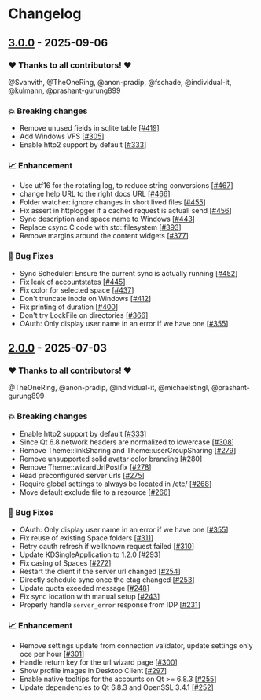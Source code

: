 # Changelog

## [3.0.0](https://github.com/opencloud-eu/desktop/releases/tag/v3.0.0) - 2025-09-06

### ❤️ Thanks to all contributors! ❤️

@Svanvith, @TheOneRing, @anon-pradip, @fschade, @individual-it, @kulmann, @prashant-gurung899

### 💥 Breaking changes

- Remove unused fields in sqlite table [[#419](https://github.com/opencloud-eu/desktop/pull/419)]
- Add Windows VFS [[#305](https://github.com/opencloud-eu/desktop/pull/305)]
- Enable http2 support by default [[#333](https://github.com/opencloud-eu/desktop/pull/333)]

### 📈 Enhancement

- Use utf16 for the rotating log, to reduce string conversions [[#467](https://github.com/opencloud-eu/desktop/pull/467)]
- change help URL to the right docs URL [[#466](https://github.com/opencloud-eu/desktop/pull/466)]
- Folder watcher: ignore changes in short lived files [[#455](https://github.com/opencloud-eu/desktop/pull/455)]
- Fix assert in httplogger if a cached request is actuall send [[#456](https://github.com/opencloud-eu/desktop/pull/456)]
- Sync description and space name to Windows [[#443](https://github.com/opencloud-eu/desktop/pull/443)]
- Replace csync C code with std::filesystem [[#393](https://github.com/opencloud-eu/desktop/pull/393)]
- Remove margins around the content widgets [[#377](https://github.com/opencloud-eu/desktop/pull/377)]

### 🐛 Bug Fixes

- Sync Scheduler: Ensure the current sync is actually running [[#452](https://github.com/opencloud-eu/desktop/pull/452)]
- Fix leak of accountstates [[#445](https://github.com/opencloud-eu/desktop/pull/445)]
- Fix color for selected space [[#437](https://github.com/opencloud-eu/desktop/pull/437)]
- Don't truncate inode on Windows [[#412](https://github.com/opencloud-eu/desktop/pull/412)]
- Fix printing of duration [[#400](https://github.com/opencloud-eu/desktop/pull/400)]
- Don't try LockFile on directories [[#366](https://github.com/opencloud-eu/desktop/pull/366)]
- OAuth: Only display user name in an error if we have one [[#355](https://github.com/opencloud-eu/desktop/pull/355)]

## [2.0.0](https://github.com/opencloud-eu/desktop/releases/tag/v2.0.0) - 2025-07-03

### ❤️ Thanks to all contributors! ❤️

@TheOneRing, @anon-pradip, @individual-it, @michaelstingl, @prashant-gurung899

### 💥 Breaking changes

- Enable http2 support by default [[#333](https://github.com/opencloud-eu/desktop/pull/333)]
- Since Qt 6.8 network headers are normalized to lowercase [[#308](https://github.com/opencloud-eu/desktop/pull/308)]
- Remove Theme::linkSharing and Theme::userGroupSharing [[#279](https://github.com/opencloud-eu/desktop/pull/279)]
- Remove unsupported solid avatar color branding [[#280](https://github.com/opencloud-eu/desktop/pull/280)]
- Remove Theme::wizardUrlPostfix [[#278](https://github.com/opencloud-eu/desktop/pull/278)]
- Read preconfigured server urls [[#275](https://github.com/opencloud-eu/desktop/pull/275)]
- Require global settings to always be located in /etc/ [[#268](https://github.com/opencloud-eu/desktop/pull/268)]
- Move default exclude file to a resource [[#266](https://github.com/opencloud-eu/desktop/pull/266)]

### 🐛 Bug Fixes

- OAuth: Only display user name in an error if we have one [[#355](https://github.com/opencloud-eu/desktop/pull/355)]
- Fix reuse of existing Space folders [[#311](https://github.com/opencloud-eu/desktop/pull/311)]
- Retry oauth refresh if wellknown request failed [[#310](https://github.com/opencloud-eu/desktop/pull/310)]
- Update KDSingleApplication to 1.2.0 [[#293](https://github.com/opencloud-eu/desktop/pull/293)]
- Fix casing of Spaces [[#272](https://github.com/opencloud-eu/desktop/pull/272)]
- Restart the client if the server url changed [[#254](https://github.com/opencloud-eu/desktop/pull/254)]
- Directly schedule sync once the etag changed [[#253](https://github.com/opencloud-eu/desktop/pull/253)]
- Update quota exeeded message [[#248](https://github.com/opencloud-eu/desktop/pull/248)]
- Fix sync location with manual setup [[#243](https://github.com/opencloud-eu/desktop/pull/243)]
- Properly handle `server_error` response from IDP [[#231](https://github.com/opencloud-eu/desktop/pull/231)]

### 📈 Enhancement

-  Remove settings update from connection validator, update settings only oce per hour [[#301](https://github.com/opencloud-eu/desktop/pull/301)]
- Handle return key for the url wizard page [[#300](https://github.com/opencloud-eu/desktop/pull/300)]
- Show profile images in Desktop Client [[#297](https://github.com/opencloud-eu/desktop/pull/297)]
- Enable native tooltips for the accounts on Qt >= 6.8.3 [[#255](https://github.com/opencloud-eu/desktop/pull/255)]
- Update dependencies to Qt 6.8.3 and OpenSSL 3.4.1 [[#252](https://github.com/opencloud-eu/desktop/pull/252)]

